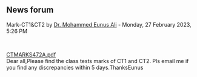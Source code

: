 <h2>News forum</h2><a href="https://moodle.cse.buet.ac.bd/user/view.php?id=15&course=768"></a>
Mark-CT1&CT2
by <a href="https://moodle.cse.buet.ac.bd/user/view.php?id=15&course=768">Dr. Mohammed Eunus Ali</a> - Monday, 27 February 2023, 5:26 PM


 

<a href="file%5CCTMARKS472A.pdf"></a> <a href="file%5CCTMARKS472A.pdf">CTMARKS472A.pdf</a><br />
Dear all,Please find the class tests marks of CT1 and CT2. Pls email me if you find any discrepancies within 5 days.ThanksEunus






